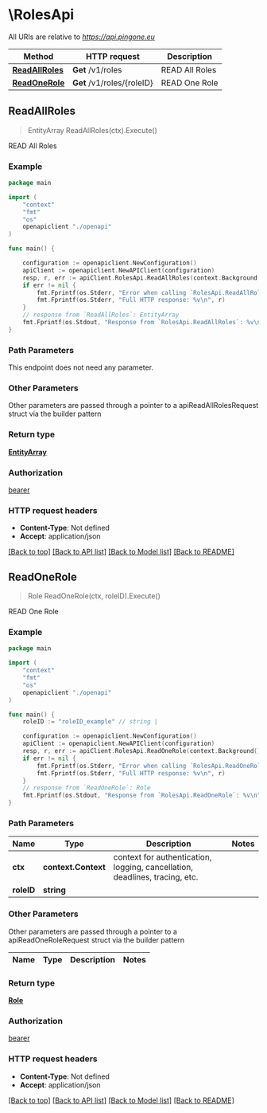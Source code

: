 # \RolesApi

All URIs are relative to *https://api.pingone.eu*

Method | HTTP request | Description
------------- | ------------- | -------------
[**ReadAllRoles**](RolesApi.md#ReadAllRoles) | **Get** /v1/roles | READ All Roles
[**ReadOneRole**](RolesApi.md#ReadOneRole) | **Get** /v1/roles/{roleID} | READ One Role



## ReadAllRoles

> EntityArray ReadAllRoles(ctx).Execute()

READ All Roles

### Example

```go
package main

import (
    "context"
    "fmt"
    "os"
    openapiclient "./openapi"
)

func main() {

    configuration := openapiclient.NewConfiguration()
    apiClient := openapiclient.NewAPIClient(configuration)
    resp, r, err := apiClient.RolesApi.ReadAllRoles(context.Background()).Execute()
    if err != nil {
        fmt.Fprintf(os.Stderr, "Error when calling `RolesApi.ReadAllRoles``: %v\n", err)
        fmt.Fprintf(os.Stderr, "Full HTTP response: %v\n", r)
    }
    // response from `ReadAllRoles`: EntityArray
    fmt.Fprintf(os.Stdout, "Response from `RolesApi.ReadAllRoles`: %v\n", resp)
}
```

### Path Parameters

This endpoint does not need any parameter.

### Other Parameters

Other parameters are passed through a pointer to a apiReadAllRolesRequest struct via the builder pattern


### Return type

[**EntityArray**](EntityArray.md)

### Authorization

[bearer](../README.md#bearer)

### HTTP request headers

- **Content-Type**: Not defined
- **Accept**: application/json

[[Back to top]](#) [[Back to API list]](../README.md#documentation-for-api-endpoints)
[[Back to Model list]](../README.md#documentation-for-models)
[[Back to README]](../README.md)


## ReadOneRole

> Role ReadOneRole(ctx, roleID).Execute()

READ One Role

### Example

```go
package main

import (
    "context"
    "fmt"
    "os"
    openapiclient "./openapi"
)

func main() {
    roleID := "roleID_example" // string | 

    configuration := openapiclient.NewConfiguration()
    apiClient := openapiclient.NewAPIClient(configuration)
    resp, r, err := apiClient.RolesApi.ReadOneRole(context.Background(), roleID).Execute()
    if err != nil {
        fmt.Fprintf(os.Stderr, "Error when calling `RolesApi.ReadOneRole``: %v\n", err)
        fmt.Fprintf(os.Stderr, "Full HTTP response: %v\n", r)
    }
    // response from `ReadOneRole`: Role
    fmt.Fprintf(os.Stdout, "Response from `RolesApi.ReadOneRole`: %v\n", resp)
}
```

### Path Parameters


Name | Type | Description  | Notes
------------- | ------------- | ------------- | -------------
**ctx** | **context.Context** | context for authentication, logging, cancellation, deadlines, tracing, etc.
**roleID** | **string** |  | 

### Other Parameters

Other parameters are passed through a pointer to a apiReadOneRoleRequest struct via the builder pattern


Name | Type | Description  | Notes
------------- | ------------- | ------------- | -------------


### Return type

[**Role**](Role.md)

### Authorization

[bearer](../README.md#bearer)

### HTTP request headers

- **Content-Type**: Not defined
- **Accept**: application/json

[[Back to top]](#) [[Back to API list]](../README.md#documentation-for-api-endpoints)
[[Back to Model list]](../README.md#documentation-for-models)
[[Back to README]](../README.md)

